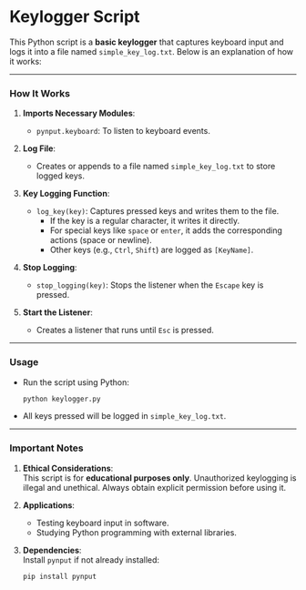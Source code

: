 # Keylogger Script 


This Python script is a **basic keylogger** that captures keyboard input and logs it into a file named `simple_key_log.txt`. Below is an explanation of how it works:

---

### **How It Works**
1. **Imports Necessary Modules**:  
   - `pynput.keyboard`: To listen to keyboard events.

2. **Log File**:  
   - Creates or appends to a file named `simple_key_log.txt` to store logged keys.

3. **Key Logging Function**:  
   - `log_key(key)`: Captures pressed keys and writes them to the file.
     - If the key is a regular character, it writes it directly.
     - For special keys like `space` or `enter`, it adds the corresponding actions (space or newline).
     - Other keys (e.g., `Ctrl`, `Shift`) are logged as `[KeyName]`.

4. **Stop Logging**:  
   - `stop_logging(key)`: Stops the listener when the `Escape` key is pressed.

5. **Start the Listener**:  
   - Creates a listener that runs until `Esc` is pressed.

---

### **Usage**
- Run the script using Python:
  ```bash
  python keylogger.py
  ```
- All keys pressed will be logged in `simple_key_log.txt`.

---

### **Important Notes**
1. **Ethical Considerations**:  
   This script is for **educational purposes only**. Unauthorized keylogging is illegal and unethical. Always obtain explicit permission before using it.

2. **Applications**:
   - Testing keyboard input in software.
   - Studying Python programming with external libraries.

3. **Dependencies**:  
   Install `pynput` if not already installed:
   ```bash
   pip install pynput
   ```

